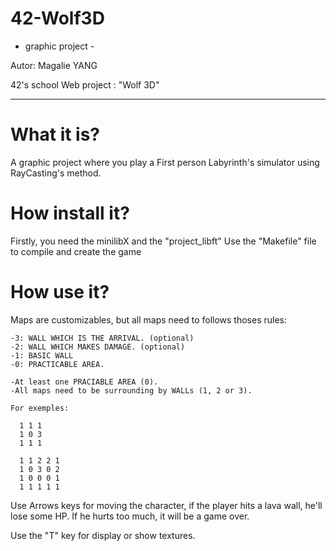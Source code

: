 # 42-Wolf3D
- graphic project -

Autor: Magalie YANG

42's school Web project : "Wolf 3D"

--------------------------------------------------------------------

 # What it is?
A graphic project where you play a First person Labyrinth's simulator using RayCasting's method.
 
 # How install it?
Firstly, you need the minilibX and the "project_libft"
Use the "Makefile" file to compile and create the game
 
 # How use it?
Maps are customizables, but all maps need to follows thoses rules:
    
    -3: WALL WHICH IS THE ARRIVAL. (optional)
    -2: WALL WHICH MAKES DAMAGE. (optional)
    -1: BASIC WALL
    -0: PRACTICABLE AREA.

    -At least one PRACIABLE AREA (0).
    -All maps need to be surrounding by WALLs (1, 2 or 3).

    For exemples:

      1 1 1
      1 0 3
      1 1 1

      1 1 2 2 1
      1 0 3 0 2
      1 0 0 0 1
      1 1 1 1 1

Use Arrows keys for moving the character, if the player hits a lava wall, he'll lose some HP. If he hurts too much, it will be a game over.

Use the "T" key for display or show textures.
